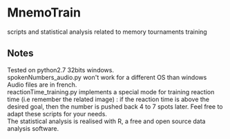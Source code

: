 # MnemoTrain
scripts and statistical analysis related to memory tournaments training
## Notes   
Tested on python2.7 32bits windows.   
spokenNumbers_audio.py won't work for a different OS than windows   
Audio files are in french.    
reactionTime_training.py implements a special mode for training reaction time (i.e remember the related image) : if the reaction time is above the desired goal, then the number is pushed back 4 to 7 spots later.
Feel free to adapt these scripts for your needs.   
The statistical analysis is realised with R, a free and open source data analysis software.

